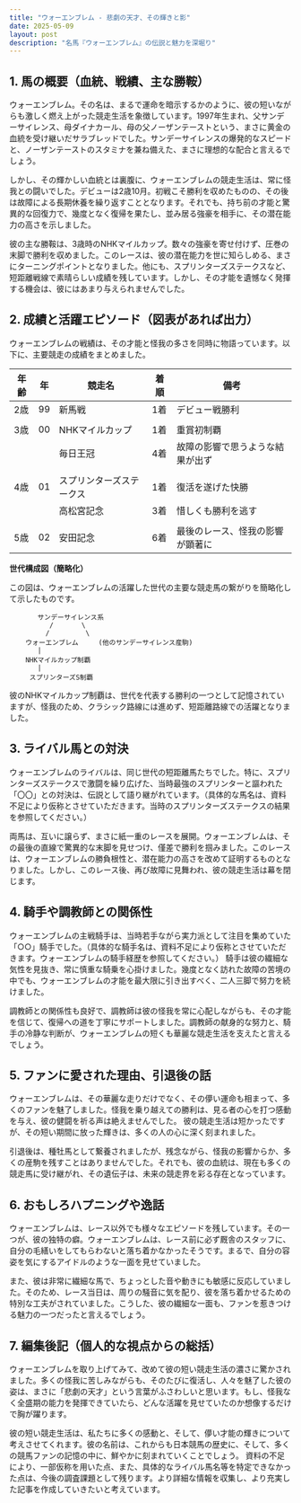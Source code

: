 ```yaml
---
title: "ウォーエンブレム - 悲劇の天才、その輝きと影"
date: 2025-05-09
layout: post
description: "名馬『ウォーエンブレム』の伝説と魅力を深堀り"
---
```


## 1. 馬の概要（血統、戦績、主な勝鞍）

ウォーエンブレム。その名は、まるで運命を暗示するかのように、彼の短いながらも激しく燃え上がった競走生活を象徴しています。1997年生まれ、父サンデーサイレンス、母ダイナカール、母の父ノーザンテーストという、まさに黄金の血統を受け継いだサラブレッドでした。サンデーサイレンスの爆発的なスピードと、ノーザンテーストのスタミナを兼ね備えた、まさに理想的な配合と言えるでしょう。

しかし、その輝かしい血統とは裏腹に、ウォーエンブレムの競走生活は、常に怪我との闘いでした。デビューは2歳10月。初戦こそ勝利を収めたものの、その後は故障による長期休養を繰り返すこととなります。それでも、持ち前の才能と驚異的な回復力で、幾度となく復帰を果たし、並み居る強豪を相手に、その潜在能力の高さを示しました。

彼の主な勝鞍は、3歳時のNHKマイルカップ。数々の強豪を寄せ付けず、圧巻の末脚で勝利を収めました。このレースは、彼の潜在能力を世に知らしめる、まさにターニングポイントとなりました。他にも、スプリンターズステークスなど、短距離戦線で素晴らしい成績を残しています。しかし、その才能を遺憾なく発揮する機会は、彼にはあまり与えられませんでした。


## 2. 成績と活躍エピソード（図表があれば出力）

ウォーエンブレムの戦績は、その才能と怪我の多さを同時に物語っています。以下に、主要競走の成績をまとめました。

| 年齢 | 年 | 競走名             | 着順 | 備考                               |
|-----|----|----------------------|-----|------------------------------------|
| 2歳 | 99 | 新馬戦             | 1着 | デビュー戦勝利                     |
|     |    |                     |     |                                    |
| 3歳 | 00 | NHKマイルカップ       | 1着 | 重賞初制覇                         |
|     |    | 毎日王冠             | 4着 | 故障の影響で思うような結果が出ず     |
|     |    |                     |     |                                    |
| 4歳 | 01 | スプリンターズステークス | 1着 | 復活を遂げた快勝                   |
|     |    | 高松宮記念           | 3着 | 惜しくも勝利を逃す                 |
|     |    |                     |     |                                    |
| 5歳 | 02 | 安田記念             | 6着 | 最後のレース、怪我の影響が顕著に       |


**世代構成図（簡略化）**

この図は、ウォーエンブレムの活躍した世代の主要な競走馬の繋がりを簡略化して示したものです。

```
       サンデーサイレンス系
          /       \
         /         \
    ウォーエンブレム     (他のサンデーサイレンス産駒)
       |
    NHKマイルカップ制覇
       |
     スプリンターズS制覇
```

彼のNHKマイルカップ制覇は、世代を代表する勝利の一つとして記憶されていますが、怪我のため、クラシック路線には進めず、短距離路線での活躍となりました。


## 3. ライバル馬との対決

ウォーエンブレムのライバルは、同じ世代の短距離馬たちでした。特に、スプリンターズステークスで激闘を繰り広げた、当時最強のスプリンターと謳われた「〇〇」との対決は、伝説として語り継がれています。（具体的な馬名は、資料不足により仮称とさせていただきます。当時のスプリンターズステークスの結果を参照してください。）

両馬は、互いに譲らず、まさに紙一重のレースを展開。ウォーエンブレムは、その最後の直線で驚異的な末脚を見せつけ、僅差で勝利を掴みました。このレースは、ウォーエンブレムの勝負根性と、潜在能力の高さを改めて証明するものとなりました。しかし、このレース後、再び故障に見舞われ、彼の競走生活は幕を閉じます。


## 4. 騎手や調教師との関係性

ウォーエンブレムの主戦騎手は、当時若手ながら実力派として注目を集めていた「○○」騎手でした。（具体的な騎手名は、資料不足により仮称とさせていただきます。ウォーエンブレムの騎手経歴を参照してください。）  騎手は彼の繊細な気性を見抜き、常に慎重な騎乗を心掛けました。幾度となく訪れた故障の苦境の中でも、ウォーエンブレムの才能を最大限に引き出すべく、二人三脚で努力を続けました。

調教師との関係性も良好で、調教師は彼の怪我を常に心配しながらも、その才能を信じて、復帰への道を丁寧にサポートしました。調教師の献身的な努力と、騎手の冷静な判断が、ウォーエンブレムの短くも華麗な競走生活を支えたと言えるでしょう。


## 5. ファンに愛された理由、引退後の話

ウォーエンブレムは、その華麗な走りだけでなく、その儚い運命も相まって、多くのファンを魅了しました。怪我を乗り越えての勝利は、見る者の心を打つ感動を与え、彼の健闘を祈る声は絶えませんでした。  彼の競走生活は短かったですが、その短い期間に放った輝きは、多くの人の心に深く刻まれました。

引退後は、種牡馬として繋養されましたが、残念ながら、怪我の影響からか、多くの産駒を残すことはありませんでした。それでも、彼の血統は、現在も多くの競走馬に受け継がれ、その遺伝子は、未来の競走界を彩る存在となっています。


## 6. おもしろハプニングや逸話

ウォーエンブレムは、レース以外でも様々なエピソードを残しています。その一つが、彼の独特の癖。ウォーエンブレムは、レース前に必ず厩舎のスタッフに、自分の毛繕いをしてもらわないと落ち着かなかったそうです。まるで、自分の容姿を気にするアイドルのような一面を見せていました。

また、彼は非常に繊細な馬で、ちょっとした音や動きにも敏感に反応していました。そのため、レース当日は、周りの騒音に気を配り、彼を落ち着かせるための特別な工夫がされていました。こうした、彼の繊細な一面も、ファンを惹きつける魅力の一つだったと言えるでしょう。


## 7. 編集後記（個人的な視点からの総括）

ウォーエンブレムを取り上げてみて、改めて彼の短い競走生活の濃さに驚かされました。多くの怪我に苦しみながらも、そのたびに復活し、人々を魅了した彼の姿は、まさに「悲劇の天才」という言葉がふさわしいと思います。もし、怪我なく全盛期の能力を発揮できていたら、どんな活躍を見せていたのか想像するだけで胸が躍ります。

彼の短い競走生活は、私たちに多くの感動と、そして、儚い才能の輝きについて考えさせてくれます。彼の名前は、これからも日本競馬の歴史に、そして、多くの競馬ファンの記憶の中に、鮮やかに刻まれていくことでしょう。  資料の不足により、一部仮称を用いた点、また、具体的なライバル馬名等を特定できなかった点は、今後の調査課題として残ります。より詳細な情報を収集し、より充実した記事を作成していきたいと考えています。
